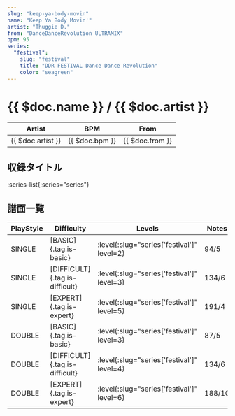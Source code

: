 ```yaml
---
slug: "keep-ya-body-movin"
name: "Keep Ya Body Movin'"
artist: "Thuggie D."
from: "DanceDanceRevolution ULTRAMIX"
bpm: 95
series:
  "festival":
    slug: "festival"
    title: "DDR FESTIVAL Dance Dance Revolution"
    color: "seagreen"
---
```


# {{ $doc.name }} / {{ $doc.artist }}

|Artist|BPM|From|
|------|---|----|
|{{ $doc.artist }}|{{ $doc.bpm }}|{{ $doc.from }}|

## 収録タイトル

:series-list{:series="series"}

## 譜面一覧

|PlayStyle|Difficulty|Levels|Notes|Movie|
|---------|----------|------|-----|-----|
|SINGLE|[BASIC]{.tag.is-basic}|:level{:slug="series['festival']" level=2}|94/5||
|SINGLE|[DIFFICULT]{.tag.is-difficult}|:level{:slug="series['festival']" level=3}|134/6||
|SINGLE|[EXPERT]{.tag.is-expert}|:level{:slug="series['festival']" level=5}|191/4||
|DOUBLE|[BASIC]{.tag.is-basic}|:level{:slug="series['festival']" level=3}|87/5||
|DOUBLE|[DIFFICULT]{.tag.is-difficult}|:level{:slug="series['festival']" level=4}|134/6||
|DOUBLE|[EXPERT]{.tag.is-expert}|:level{:slug="series['festival']" level=6}|188/10||
